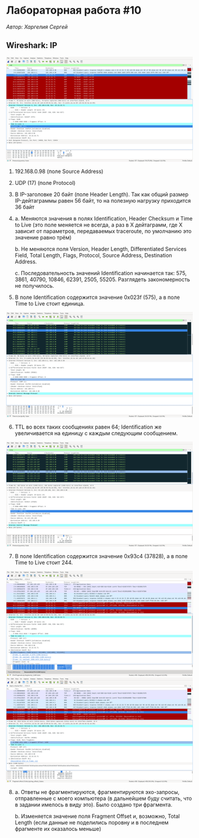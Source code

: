 # Лабораторная работа #10
*Автор: Харгелия Сергей*

## Wireshark: IP

![wireshark1](./assets/wireshark_part1.png)

1. 192.168.0.98 (поле Source Address)
2. UDP (17) (поле Protocol)
3. В IP-заголовке 20 байт (поле Header Length). Так как общий размер IP-дейтаграммы равен 56 байт, то на полезную нагрузку приходится 36 байт 
4.  
    a. Меняются значения в полях Identification, Header Checksum и Time to Live (это поле меняется не всегда, а раз в X дейтаграмм, где X зависит от параметров, передаваемых traceroute, по умолчанию это значение равно трём)
    
    b. Не меняются поля Version, Header Length, Differentiated Services Field, Total Length, Flags, Protocol, Source Address, Destination Address.
    
    c. Последовательность значений Identification начинается так: 575, 3861, 40790, 10846, 62391, 2505, 55205. Разглядеть закономерность не получилось. 

5. В поле Identification содержится значение 0x023f (575), а в поле Time to Live стоит единица. 

![wireshark2](./assets/wireshark_part2.png)

6. TTL во всех таких сообщениях равен 64; Identification же увеличивается на единицу с каждым следующим сообщением.

![wireshark3](./assets/wireshark_part3.png)

7. В поле Identification содержится значение 0x93c4 (37828), а в поле Time to Live стоит 244.

![wireshark4](./assets/wireshark_part4.png)
![wireshark5](./assets/wireshark_part5.png)

8.  a. Ответы не фрагментируются, фрагментируются эхо-запросы, отправленные с моего компьютера (в дальнейшем буду считать, что в задании имелось в виду это). Было создано три фрагмента.
    
    b. Изменяется значение поля Fragment Offset и, возможно, Total Length (если данные не поделились поровну и в последнем фрагменте их оказалось меньше)
